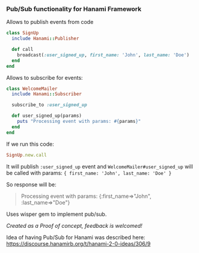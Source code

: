 ### Pub/Sub functionality for Hanami Framework

Allows to publish events from code

```ruby
class SignUp
  include Hanami::Publisher

  def call
    broadcast(:user_signed_up, first_name: 'John', last_name: 'Doe')
  end
end
```

Allows to subscribe for events:
```ruby
class WelcomeMailer
  include Hanami::Subscriber

  subscribe_to :user_signed_up

  def user_signed_up(params)
    puts "Processing event with params: #{params}"
  end
end
```

If we run this code:
```ruby
SignUp.new.call
```
It will publish `:user_signed_up` event and `WelcomeMailer#user_signed_up` will be called with params: `{ first_name: 'John', last_name: 'Doe' }`

So response will be:

> Processing event with params: {:first_name=>"John", :last_name=>"Doe"}

Uses wisper gem to implement pub/sub.

_Created as a Proof of concept, feedback is welcomed!_

Idea of having Pub/Sub for Hanami was described here: https://discourse.hanamirb.org/t/hanami-2-0-ideas/306/9
